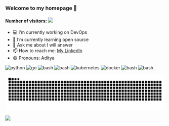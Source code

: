 ### Welcome to my homepage 👋

#### Number of visitors: ![](https://visitor-badge.glitch.me/badge?page_id=adityaKumar9006.adityaKumar9006)
- 💻 I’m currently working on DevOps
- 🌱 I’m currently learning open source
- 💬 Ask me about I will answer
- 📫 How to reach me: [My LinkedIn](www.linkedin.com/in/adityak9006)
- 😄 Pronouns: Aditya


<p align="left">
  
  <img src="https://img.shields.io/badge/Python-FFD43B?style=for-the-badge&logo=python&logoColor=blue" alt="python" style="max-width:100%;">
  <img src="https://img.shields.io/badge/Node.js-339933?style=for-the-badge&logo=nodedotjs&logoColor=white" alt="go" style="max-width:100%;">
  <img src="https://img.shields.io/badge/GNU%20Bash-4EAA25?style=for-the-badge&logo=GNU%20Bash&logoColor=white" alt="bash" style="max-width:100%;">
  <img src="https://img.shields.io/badge/JavaScript-323330?style=for-the-badge&logo=javascript&logoColor=F7DF1E" alt="bash" style="max-width:100%;">
  <img src="https://img.shields.io/badge/kubernetes-326ce5.svg?&style=for-the-badge&logo=kubernetes&logoColor=white" alt="kubernetes" style="max-width:100%;">
  <img src="https://img.shields.io/badge/Docker-2CA5E0?style=for-the-badge&logo=docker&logoColor=white" alt="docker" style="max-width:100%;">
  <img src="https://img.shields.io/badge/React-20232A?style=for-the-badge&logo=react&logoColor=61DAFB" alt="bash" style="max-width:100%;">
  <img src="https://img.shields.io/badge/Terraform-7B42BC?style=for-the-badge&logo=terraform&logoColor=white" alt="bash" style="max-width:100%;">
</p>


![github contribution grid snake animation](https://raw.githubusercontent.com/yxxhero/yxxhero/output/github-contribution-grid-snake.svg)


<a href="https://github.com/adityaKumar9006">
  <img align="center" height="170px" src="https://github-readme-stats.vercel.app/api/top-langs/?username=adityaKumar9006&layout=compact&show_icons=true&theme=buefy" />
</a>


